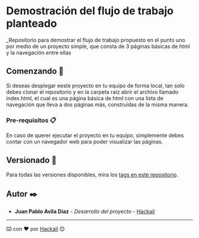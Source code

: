 # Demostración del flujo de trabajo planteado

_Repositorio para demostrar el flujo de trabajo propuesto en el punto uno por medio de un proyecto simple, que consta de 3 páginas básicas de html y la navegación entre ellas

## Comenzando 🚀

Si deseas desplegar eeste proyecto en tu equipo de forma local, tan solo debes clonar el repositorio y en la carpeta raíz abrir el archivo llamado index.html, el cual es una página básica de html con una lista de navegación que lleva a dos páginas más, construídas de la misma manera.


### Pre-requisitos 📋

En caso de querer ejecutar el proyecto en tu equipo, simplemente debes contar con un navegador web para poder visualizar las páginas.

## Versionado 📌

Para todas las versiones disponibles, mira los [tags en este repositorio](https://github.com/Hackail/puntoUnoWorkflow/tags).

## Autor ✒️

* **Juan Pablo Avila Diaz** - *Desarrollo del proyecto* - [Hackail](https://github.com/Hackail)

---
⌨️ con ❤️ por [Hackail](https://github.com/Hackail) 😊
